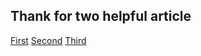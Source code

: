 ## Thank for two helpful article

[First](http://amodernstory.com/2015/06/07/creating-a-website-with-nodejs-nginx-and-digital-ocean/)
[Second](http://antrikshy.com/blog/deploy-an-expressjs-app-on-digital-ocean-complete-succinct-guide/)
[Third](https://www.digitalocean.com/community/tutorials/how-to-create-a-blog-with-ghost-and-nginx-on-ubuntu-14-04)

